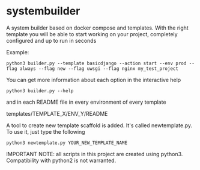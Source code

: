 # systembuilder

A system builder based on docker compose and templates. With the right template you will be able to start working on your project, completely configured and up to run in seconds

Example:

```
python3 builder.py --template basicdjango --action start --env prod --flag always --flag new --flag uwsgi --flag nginx my_test_project
```

You can get more information about each option in the interactive help

```
python3 builder.py --help
```

and in each README file in every environment of every template

templates/TEMPLATE_X/ENV_Y/README

A tool to create new template scaffold is added. It's called newtemplate.py. To use it, just type the following

```
python3 newtemplate.py YOUR_NEW_TEMPLATE_NAME
```

IMPORTANT NOTE: all scripts in this project are created using python3. Compatibility with python2 is not warranted.
